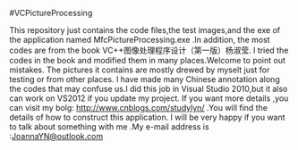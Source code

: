 #VCPictureProcessing

This repository just contains the code files,the test images,and the exe of the application named MfcPictureProcessing.exe .In addition, the most codes  are from the book VC++图像处理程序设计（第一版）杨淑莹.
I tried the codes in the book and modified them in many places.Welcome to point out mistakes.
The pictures it contains are mostly drewed by myselt just for testing or from other places.
I have made many Chinese annotation along the codes that may confuse us.I did this job in Visual Studio 2010,but it also can work on VS2012 if you update my project.
If you want more details ,you can visit my bolg: http://www.cnblogs.com/studylyn/ .You will find the details of how to construct this application.
I will be very happy if you want to talk about something with me .My e-mail address is :JoannaYN@outlook.com
